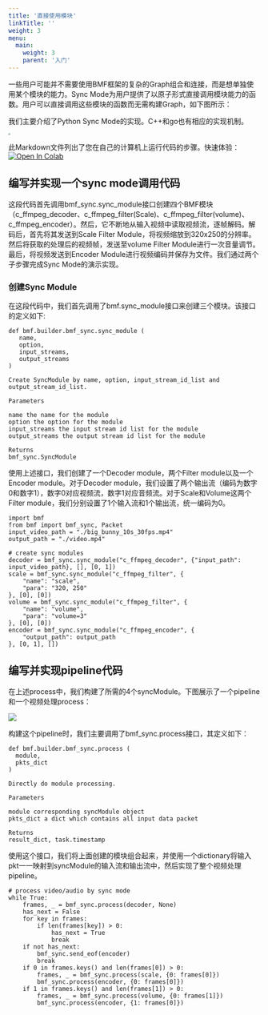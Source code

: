 ```yaml
---
title: '直接使用模块'
linkTitle: ''
weight: 3
menu:
  main:
    weight: 3
    parent: '入门'
---
```




一些用户可能并不需要使用BMF框架的复杂的Graph组合和连接，而是想单独使用某个模块的能力。Sync Mode为用户提供了以原子形式直接调用模块能力的函数。用户可以直接调用这些模块的函数而无需构建Graph，如下图所示：

我们主要介绍了Python Sync Mode的实现。C++和go也有相应的实现机制。


<img src="/img/docs/use_md_dr1.png" style="zoom:25%;"></img>

此Markdown文件列出了您在自己的计算机上运行代码的步骤。快速体验：[![Open In Colab](https://colab.research.google.com/assets/colab-badge.svg)](https://colab.research.google.com/github/BabitMF/bmf/blob/master/bmf/test/sync_mode/bmf_syncmode_python.ipynb)


## 编写并实现一个sync mode调用代码
这段代码首先调用bmf_sync.sync_module接口创建四个BMF模块（c_ffmpeg_decoder、c_ffmpeg_filter(Scale)、c_ffmpeg_filter(volume)、c_ffmpeg_encoder）。然后，它不断地从输入视频中读取视频流，逐帧解码。解码后，首先将其发送到Scale Filter Module，将视频缩放到320x250的分辨率。然后将获取的处理后的视频帧，发送至volume Filter Module进行一次音量调节。最后，将视频发送到Encoder Module进行视频编码并保存为文件。我们通过两个子步骤完成Sync Mode的演示实现。

### 创建Sync Module
在这段代码中，我们首先调用了bmf.sync_module接口来创建三个模块。该接口的定义如下:

```
def bmf.builder.bmf_sync.sync_module (
   name, 
   option, 
   input_streams, 
   output_streams 
)

Create SyncModule by name, option, input_stream_id_list and output_stream_id_list.

Parameters

name the name for the module
option the option for the module
input_streams the input stream id list for the module
output_streams the output stream id list for the module

Returns
bmf_sync.SyncModule

```

使用上述接口，我们创建了一个Decoder module，两个Filter module以及一个Encoder module。对于Decoder module，我们设置了两个输出流（编码为数字0和数字1），数字0对应视频流，数字1对应音频流。对于Scale和Volume这两个Filter module，我们分别设置了1个输入流和1个输出流，统一编码为0。

```
import bmf
from bmf import bmf_sync, Packet
input_video_path = "./big_bunny_10s_30fps.mp4"
output_path = "./video.mp4"

# create sync modules
decoder = bmf_sync.sync_module("c_ffmpeg_decoder", {"input_path": input_video_path}, [], [0, 1])
scale = bmf_sync.sync_module("c_ffmpeg_filter", {
    "name": "scale",
    "para": "320, 250"
}, [0], [0])
volume = bmf_sync.sync_module("c_ffmpeg_filter", {
    "name": "volume",
    "para": "volume=3"
}, [0], [0])
encoder = bmf_sync.sync_module("c_ffmpeg_encoder", {
    "output_path": output_path
}, [0, 1], [])
```


## 编写并实现pipeline代码

在上述process中，我们构建了所需的4个syncModule。下图展示了一个pipeline和一个视频处理process：

<img src="/img/docs/use_md_dr2.png" style="zoom:100%;"></img>

构建这个pipeline时，我们主要调用了bmf_sync.process接口，其定义如下：


```
def bmf.builder.bmf_sync.process (
  module, 
  pkts_dict 
)   

Directly do module processing.

Parameters

module corresponding syncModule object
pkts_dict a dict which contains all input data packet

Returns
result_dict, task.timestamp
```
使用这个接口，我们将上面创建的模块组合起来，并使用一个dictionary将输入pkt一一映射到syncModule的输入流和输出流中，然后实现了整个视频处理pipeline。


```
# process video/audio by sync mode
while True:
    frames, _ = bmf_sync.process(decoder, None)
    has_next = False
    for key in frames:
        if len(frames[key]) > 0:
            has_next = True
            break
    if not has_next:
        bmf_sync.send_eof(encoder)
        break
    if 0 in frames.keys() and len(frames[0]) > 0:
        frames, _ = bmf_sync.process(scale, {0: frames[0]})
        bmf_sync.process(encoder, {0: frames[0]})
    if 1 in frames.keys() and len(frames[1]) > 0:
        frames, _ = bmf_sync.process(volume, {0: frames[1]})
        bmf_sync.process(encoder, {1: frames[0]})
```


 
